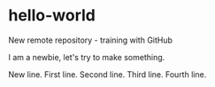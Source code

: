 # hello-world
New remote repository - training with GitHub

I am a newbie, let's try to make something.

New line.
First line.
Second line.
Third line.
Fourth line.